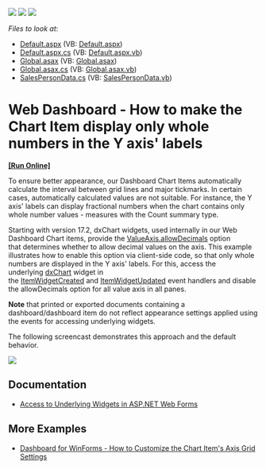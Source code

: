 <!-- default badges list -->
![](https://img.shields.io/endpoint?url=https://codecentral.devexpress.com/api/v1/VersionRange/128580496/21.2.4%2B)
[![](https://img.shields.io/badge/Open_in_DevExpress_Support_Center-FF7200?style=flat-square&logo=DevExpress&logoColor=white)](https://supportcenter.devexpress.com/ticket/details/T607149)
[![](https://img.shields.io/badge/📖_How_to_use_DevExpress_Examples-e9f6fc?style=flat-square)](https://docs.devexpress.com/GeneralInformation/403183)
<!-- default badges end -->
<!-- default file list -->
*Files to look at*:

* [Default.aspx](./CS/ScaleIntegerSpacing/Default.aspx) (VB: [Default.aspx](./VB/ScaleIntegerSpacing/Default.aspx))
* [Default.aspx.cs](./CS/ScaleIntegerSpacing/Default.aspx.cs) (VB: [Default.aspx.vb](./VB/ScaleIntegerSpacing/Default.aspx.vb))
* [Global.asax](./CS/ScaleIntegerSpacing/Global.asax) (VB: [Global.asax](./VB/ScaleIntegerSpacing/Global.asax))
* [Global.asax.cs](./CS/ScaleIntegerSpacing/Global.asax.cs) (VB: [Global.asax.vb](./VB/ScaleIntegerSpacing/Global.asax.vb))
* [SalesPersonData.cs](./CS/ScaleIntegerSpacing/SalesPersonData.cs) (VB: [SalesPersonData.vb](./VB/ScaleIntegerSpacing/SalesPersonData.vb))
<!-- default file list end -->
# Web Dashboard - How to make the Chart Item display only whole numbers in the Y axis' labels
<!-- run online -->
**[[Run Online]](https://codecentral.devexpress.com/128580496/)**
<!-- run online end -->

To ensure better appearance, our Dashboard Chart Items automatically calculate the interval between grid lines and major tickmarks. In certain cases, automatically calculated values are not suitable. For instance, the Y axis' labels can display fractional numbers when the chart contains only whole number values - measures with the Count summary type.

Starting with version 17.2, dxChart widgets, used internally in our Web Dashboard Chart items, provide the [ValueAxis.allowDecimals](https://js.devexpress.com/Documentation/ApiReference/Data_Visualization_Widgets/dxChart/Configuration/valueAxis/#allowDecimals) option that determines whether to allow decimal values on the axis. This example illustrates how to enable this option via client-side code, so that only whole numbers are displayed in the Y axis' labels. For this, access the underlying [dxChart](https://js.devexpress.com/Documentation/15_2/ApiReference/Data_Visualization_Widgets/dxChart/) widget in the [ItemWidgetCreated](https://documentation.devexpress.com/Dashboard/DevExpress.DashboardWeb.Scripts.ASPxClientDashboard.ItemWidgetCreated.event) and [ItemWidgetUpdated](https://documentation.devexpress.com/Dashboard/DevExpress.DashboardWeb.Scripts.ASPxClientDashboard.ItemWidgetUpdated.event) event handlers and disable the allowDecimals option for all value axis in all panes.  

**Note** that printed or exported documents containing a dashboard/dashboard item do not reflect appearance settings applied using the events for accessing underlying widgets.  

The following screencast demonstrates this approach and the default behavior.

![](https://raw.githubusercontent.com/DevExpress-Examples/web-dashboards-how-to-make-the-chart-item-display-only-whole-numbers-in-the-y-axis-labels-t607149/17.2.3+/media/abdda36f-9b47-4677-a480-f1582db55b6b.png)

## Documentation

* [Access to Underlying Widgets in ASP.NET Web Forms](https://docs.devexpress.com/Dashboard/117573/web-dashboard/aspnet-web-forms-dashboard-control/access-to-underlying-widgets)

## More Examples

* [Dashboard for WinForms - How to Customize the Chart Item's Axis Grid Settings](https://github.com/DevExpress-Examples/winforms-dashboards-how-to-use-custom-axis-grid-settings-in-the-chart-item-t597206)
